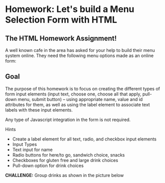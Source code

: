 # Homework: Let's build a Menu Selection Form with HTML

## The HTML Homework Assignment!

A well known cafe in the area has asked for your help to build their menu system online. They need the following menu options made as an online form:

## Goal

The purpose of this homework is to focus on creating the different types of form input elements (input text, choose one, choose all that apply, pull-down menu, submit button) – using appropriate name, value and id attributes for them, as well as using the label element to associate text labels with these input elements. 

Any type of Javascript integration in the form is not required.

Hints
- Create a label element for all text, radio, and checkbox input elements
- Input Types
- Text input for name
- Radio buttons for here/to go, sandwich choice, snacks
- Checkboxes for gluten free and large drink choices
- Pull-down option for drink choices

**CHALLENGE:** Group drinks as shown in the picture below

